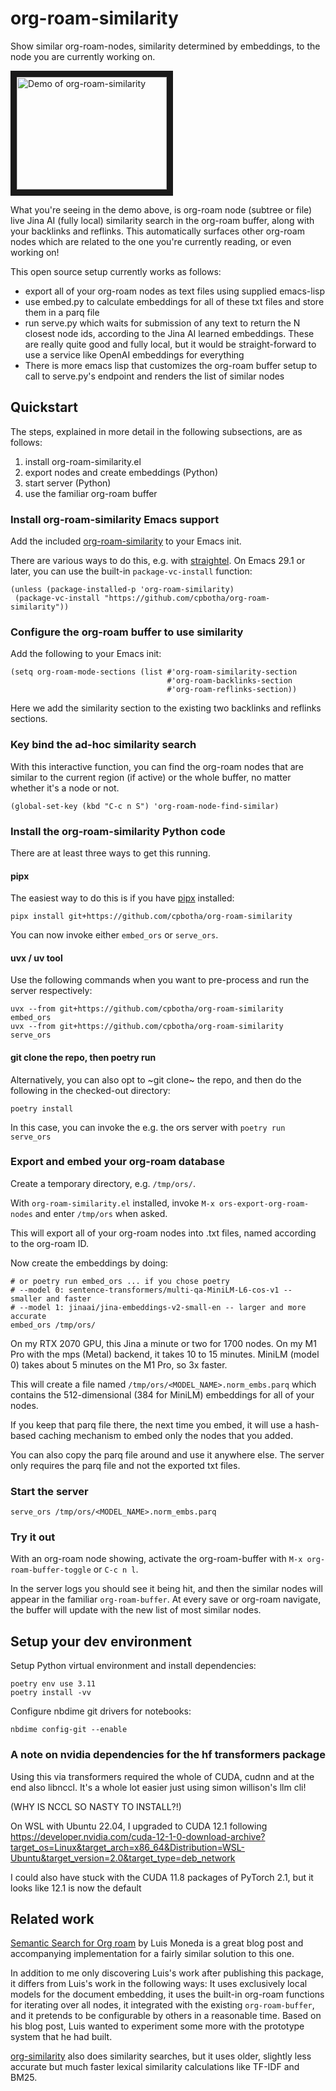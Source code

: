 # org-roam-similarity

Show similar org-roam-nodes, similarity determined by embeddings, to the node you are currently working on.

<a href="http://www.youtube.com/watch?feature=player_embedded&v=cHQx4ITQRNU
" target="_blank"><img src="http://img.youtube.com/vi/cHQx4ITQRNU/0.jpg"
alt="Demo of org-roam-similarity" width="240" height="180" border="10" /></a>

What you're seeing in the demo above, is org-roam node (subtree or file) live Jina AI (fully local) similarity search in the org-roam buffer, along with your backlinks and reflinks. This automatically surfaces other org-roam nodes which are related to the one you're currently reading, or even working on!

This open source setup currently works as follows:

- export all of your org-roam nodes as text files using supplied emacs-lisp
- use embed.py to calculate embeddings for all of these txt files and store them in a parq file
- run serve.py which waits for submission of any text to return the N closest node ids, according to the Jina AI learned embeddings. These are really quite good and fully local, but it would be straight-forward to use a service like OpenAI embeddings for everything
- There is more emacs lisp that customizes the org-roam buffer setup to call to serve.py's endpoint and renders the list of similar nodes

## Quickstart

The steps, explained in more detail in the following subsections, are as follows:

1. install org-roam-similarity.el
2. export nodes and create embeddings (Python)
3. start server (Python)
4. use the familiar org-roam buffer

### Install org-roam-similarity Emacs support

Add the included [org-roam-similarity](./org-roam-similarity.el) to your Emacs init.

There are various ways to do this, e.g. with [straightel](https://github.com/radian-software/straight.el). On Emacs 29.1 or later, you can use the built-in `package-vc-install` function:

```emacs-lisp
(unless (package-installed-p 'org-roam-similarity)
 (package-vc-install "https://github.com/cpbotha/org-roam-similarity"))
```

### Configure the org-roam buffer to use similarity

Add the following to your Emacs init:

```emacs-lisp
(setq org-roam-mode-sections (list #'org-roam-similarity-section
                                   #'org-roam-backlinks-section
                                   #'org-roam-reflinks-section))
```

Here we add the similarity section to the existing two backlinks and reflinks sections.

### Key bind the ad-hoc similarity search

With this interactive function, you can find the org-roam nodes that are similar to the current region (if active) or the whole buffer, no matter whether it's a node or not.

``` emacs-lisp
(global-set-key (kbd "C-c n S") 'org-roam-node-find-similar)
```

### Install the org-roam-similarity Python code

There are at least three ways to get this running.

#### pipx

The easiest way to do this is if you have [pipx](https://github.com/pypa/pipx) installed:

```shell
pipx install git+https://github.com/cpbotha/org-roam-similarity
```

You can now invoke either `embed_ors` or `serve_ors`.

#### uvx / uv tool

Use the following commands when you want to pre-process and run the server respectively:

```shell
uvx --from git+https://github.com/cpbotha/org-roam-similarity embed_ors
uvx --from git+https://github.com/cpbotha/org-roam-similarity serve_ors
```

#### git clone the repo, then poetry run

Alternatively, you can also opt to ~git clone~ the repo, and then do the following in the checked-out directory:

```shell
poetry install
```

In this case, you can invoke the e.g. the ors server with `poetry run serve_ors`

### Export and embed your org-roam database

Create a temporary directory, e.g. `/tmp/ors/`.

With `org-roam-similarity.el` installed, invoke `M-x ors-export-org-roam-nodes` and enter `/tmp/ors` when asked.

This will export all of your org-roam nodes into .txt files, named according to the org-roam ID.

Now create the embeddings by doing:

```shell
# or poetry run embed_ors ... if you chose poetry
# --model 0: sentence-transformers/multi-qa-MiniLM-L6-cos-v1 -- smaller and faster
# --model 1: jinaai/jina-embeddings-v2-small-en -- larger and more accurate
embed_ors /tmp/ors/
```

On my RTX 2070 GPU, this Jina a minute or two for 1700 nodes. On my M1 Pro with the mps (Metal) backend, it takes 10 to 15 minutes. MiniLM (model 0) takes about 5 minutes on the M1 Pro, so 3x faster.

This will create a file named `/tmp/ors/<MODEL_NAME>.norm_embs.parq` which contains the 512-dimensional (384 for MiniLM) embeddings for all of your nodes.

If you keep that parq file there, the next time you embed, it will use a hash-based caching mechanism to embed only the nodes that you added.

You can also copy the parq file around and use it anywhere else. The server only requires the parq file and not the exported txt files.

### Start the server

```shell
serve_ors /tmp/ors/<MODEL_NAME>.norm_embs.parq
```

### Try it out

With an org-roam node showing, activate the org-roam-buffer with `M-x org-roam-buffer-toggle` or `C-c n l`.

In the server logs you should see it being hit, and then the similar nodes will appear in the familiar `org-roam-buffer`. At every save or org-roam navigate, the buffer will update with the new list of most similar nodes.

## Setup your dev environment

Setup Python virtual environment and install dependencies:

```shell
poetry env use 3.11
poetry install -vv
```

Configure nbdime git drivers for notebooks:

```shell
nbdime config-git --enable
```

### A note on nvidia dependencies for the hf transformers package

Using this via transformers required the whole of CUDA, cudnn and at the end also libnccl. It's a whole lot easier just using simon willison's llm cli!

(WHY IS NCCL SO NASTY TO INSTALL?!)

On WSL with Ubuntu 22.04, I upgraded to CUDA 12.1 following <https://developer.nvidia.com/cuda-12-1-0-download-archive?target_os=Linux&target_arch=x86_64&Distribution=WSL-Ubuntu&target_version=2.0&target_type=deb_network>

I could also have stuck with the CUDA 11.8 packages of PyTorch 2.1, but it looks like 12.1 is now the default

## Related work

[Semantic Search for Org roam](https://lgmoneda.github.io/2023/04/08/semantic-search-for-org-roam.html) by Luis Moneda is a great blog post and accompanying implementation for a fairly similar solution to this one.

In addition to me only discovering Luis's work after publishing this package, it differs from Luis's work in the following ways: It uses exclusively local models for the document embedding, it uses the built-in org-roam functions for iterating over all nodes, it integrated with the existing `org-roam-buffer`, and it pretends to be configurable by others in a reasonable time. Based on his blog post, Luis wanted to experiment some more with the prototype system that he had built.

[org-similarity](https://github.com/brunoarine/org-similarity) also does similarity searches, but it uses
older, slightly less accurate but much faster lexical similarity calculations like TF-IDF and BM25.
